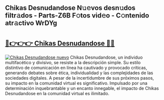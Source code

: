 ## Chikas Desnudandose N𝚞𝚎vos desn𝚞dos filtr𝚊dos - Parts-Z6B F𝚘tos vid𝚎o - C𝚘ntenido atr𝚊ctivo WrDYg

# <h2><a href="http://mb47g7b.tromn.icu/?c=Chikas+Desnudandose">🔗👉👉👉 Chikas Desnudandose 🔗🔗</a></h2>

[![Chikas Desnudandose nuevo](https://i.imgur.com/pEAQMta.gif)](http://mb47g7b.tromn.icu/?c=Chikas+Desnudandose)
Chikas Desnudandose, un individuo multifacético y divisivo, se resiste a la descripción simple. Su estilo distintivo de comunicación en línea ha cautivado y provocado críticas, generando debates sobre ética, individualidad y las complejidades de las sociedades digitales. A pesar de la incertidumbre de sus próximos pasos, su impacto en la comunidad virtual es significativo. Impulsado por una determinación inquebrantable y un encanto innegable, el impacto de Chikas Desnudandose en la comunidad virtual es ilimitado.
